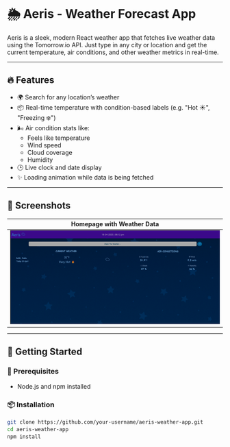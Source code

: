 # 🌦️ Aeris - Weather Forecast App

Aeris is a sleek, modern React weather app that fetches live weather data using the Tomorrow.io API. Just type in any city or location and get the current temperature, air conditions, and other weather metrics in real-time.

---

## 🔥 Features

- 🌍 Search for any location’s weather
- 📦 Real-time temperature with condition-based labels (e.g. "Hot ☀️", "Freezing ❄️")
- 🌬️ Air condition stats like:
  - Feels like temperature
  - Wind speed
  - Cloud coverage
  - Humidity
- 🕒 Live clock and date display
- ✨ Loading animation while data is being fetched

---

## 📸 Screenshots

| Homepage with Weather Data |
| -------------------------- |
| ![Screenshot 1](SS/SS.png) |

---

## 🚀 Getting Started

### 🔧 Prerequisites

- Node.js and npm installed

### 📦 Installation

```bash
git clone https://github.com/your-username/aeris-weather-app.git
cd aeris-weather-app
npm install
```
